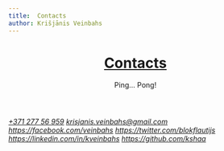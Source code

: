 ```yaml
---
title:  Contacts
author: Krišjānis Veinbahs
---
```


<header>
<h1><a href="#">Contacts</a></h1>
<p>Ping... Pong!</p>
</header>

<i class="fa fa-phone">
    <a href="tel:+37127756959">+371 277 56 959</a>
</i>

<i class="fa fa-envelope">
    <a href="mailto:krisjanis.veinbahs@gmail.com">krisjanis.veinbahs@gmail.com</a>
</i>

<i class="fa fa-facebook-official">
    <a href="https://facebook.com/veinbahs">https://facebook.com/veinbahs</a>
</i>

<i class="fa fa-twitter">
    <a href="https://twitter.com/blokflautijs">https://twitter.com/blokflautijs</a>
</i>

<i class="fa fa-linkedin-square">
    <a href="https://linkedin.com/in/kveinbahs">https://linkedin.com/in/kveinbahs</a>
</i>

<i class="fa fa-github">
    <a href="https://github.com/kshaa">https://github.com/kshaa</a>
</i>
